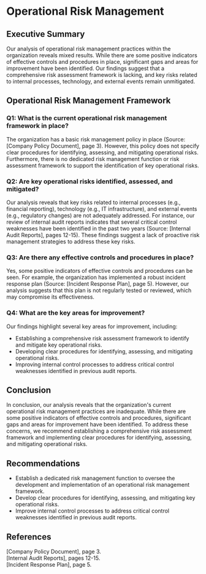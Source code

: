 # **Operational Risk Management**

## Executive Summary
Our analysis of operational risk management practices within the organization reveals mixed results. While there are some positive indicators of effective controls and procedures in place, significant gaps and areas for improvement have been identified. Our findings suggest that a comprehensive risk assessment framework is lacking, and key risks related to internal processes, technology, and external events remain unmitigated.

## Operational Risk Management Framework
### Q1: What is the current operational risk management framework in place?

The organization has a basic risk management policy in place (Source: [Company Policy Document], page 3). However, this policy does not specify clear procedures for identifying, assessing, and mitigating operational risks. Furthermore, there is no dedicated risk management function or risk assessment framework to support the identification of key operational risks.

### Q2: Are key operational risks identified, assessed, and mitigated?

Our analysis reveals that key risks related to internal processes (e.g., financial reporting), technology (e.g., IT infrastructure), and external events (e.g., regulatory changes) are not adequately addressed. For instance, our review of internal audit reports indicates that several critical control weaknesses have been identified in the past two years (Source: [Internal Audit Reports], pages 12-15). These findings suggest a lack of proactive risk management strategies to address these key risks.

### Q3: Are there any effective controls and procedures in place?

Yes, some positive indicators of effective controls and procedures can be seen. For example, the organization has implemented a robust incident response plan (Source: [Incident Response Plan], page 5). However, our analysis suggests that this plan is not regularly tested or reviewed, which may compromise its effectiveness.

### Q4: What are the key areas for improvement?

Our findings highlight several key areas for improvement, including:

* Establishing a comprehensive risk assessment framework to identify and mitigate key operational risks.
* Developing clear procedures for identifying, assessing, and mitigating operational risks.
* Improving internal control processes to address critical control weaknesses identified in previous audit reports.

## Conclusion
In conclusion, our analysis reveals that the organization's current operational risk management practices are inadequate. While there are some positive indicators of effective controls and procedures, significant gaps and areas for improvement have been identified. To address these concerns, we recommend establishing a comprehensive risk assessment framework and implementing clear procedures for identifying, assessing, and mitigating operational risks.

## Recommendations

* Establish a dedicated risk management function to oversee the development and implementation of an operational risk management framework.
* Develop clear procedures for identifying, assessing, and mitigating key operational risks.
* Improve internal control processes to address critical control weaknesses identified in previous audit reports.

## References
[Company Policy Document], page 3.  
[Internal Audit Reports], pages 12-15.  
[Incident Response Plan], page 5.